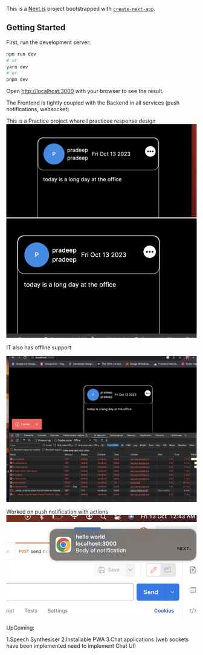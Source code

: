 This is a [Next.js](https://nextjs.org/) project bootstrapped with [`create-next-app`](https://github.com/vercel/next.js/tree/canary/packages/create-next-app).

## Getting Started

First, run the development server:

```bash
npm run dev
# or
yarn dev
# or
pnpm dev
```

Open [http://localhost:3000](http://localhost:3000) with your browser to see the result.

The Frontend is tightly coupled with the Backend in all services (push notifications, websocket)

This is a Practice project where I practicee response design
![Alt text](readMeAssets/image.png)
![Alt text](readMeAssets/image-1.png)

IT also has offline support

![Alt text](readMeAssets/offline.png)

Worked on push notification with actions
![Alt text](readMeAssets/pushNotifications.png)

UpComing:

1.Speech Synthesiser
2.Installable PWA
3.Chat applications (web sockets have been implemented need to implement Chat UI)
